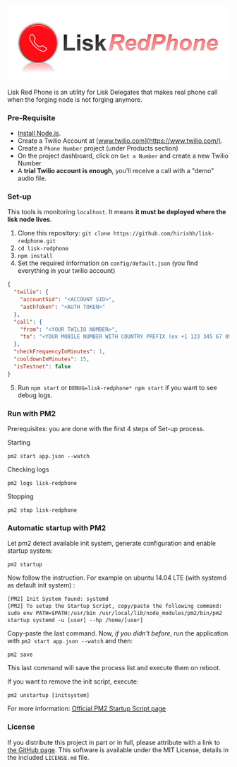 ![Alt text](logo.png?raw=true "Title")

Lisk Red Phone is an utility for Lisk Delegates that makes real phone call when the forging node is not forging anymore.

### Pre-Requisite ###

- [Install Node.js](https://nodejs.org/download/).
- Create a Twilio Account at [www.twilio.com](https://www.twilio.com/).
- Create a `Phone Number` project (under Products section)
- On the project dashboard, click on `Get a Number` and create a new Twilio Number
- A **trial Twilio account is enough**, you'll receive a call with a "demo" audio file.

### Set-up ###

This tools is monitoring `localhost`. It means **it must be deployed where the lisk node lives**.

1. Clone this repository: `git clone https://github.com/hirishh/lisk-redphone.git`
2. `cd lisk-redphone`
3. `npm install`
4. Set the required information on `config/default.json` (you find everything in your twilio account)
```json
{
  "twilio": {
    "accountSid": "<ACCOUNT SID>",
    "authToken": "<AUTH TOKEN>"
  },
  "call": {
    "from": "<YOUR TWILIO NUMBER>",
    "to": "<YOUR MOBILE NUMBER WITH COUNTRY PREFIX (ex +1 123 345 67 89)>"
  },
  "checkFrequencyInMinutes": 1,
  "cooldownInMinutes": 15,
  "isTestnet": false
}
```
5. Run `npm start` or `DEBUG=lisk-redphone* npm start` if you want to see debug logs.

 
### Run with PM2 ###

Prerequisites: you are done with the first 4 steps of Set-up process.

Starting
```
pm2 start app.json --watch
```

Checking logs
```
pm2 logs lisk-redphone
```

Stopping
```
pm2 stop lisk-redphone
```

### Automatic startup with PM2 ###

Let pm2 detect available init system, generate configuration and enable startup system:

```
pm2 startup
```

Now follow the instruction. For example on ubuntu 14.04 LTE (with systemd as default init system) :

```
[PM2] Init System found: systemd
[PM2] To setup the Startup Script, copy/paste the following command:
sudo env PATH=$PATH:/usr/bin /usr/local/lib/node_modules/pm2/bin/pm2 startup systemd -u [user] --hp /home/[user]
```

Copy-paste the last command. Now, *if you didn't before*, run the application with ```pm2 start app.json --watch``` and then:
```
pm2 save
```

This last command will save the process list and execute them on reboot.

If you want to remove the init script, execute:
```
pm2 unstartup [initsystem]
```

For more information:  [Official PM2 Startup Script page](http://pm2.keymetrics.io/docs/usage/startup/#generating-a-startup-script)

### License ###

If you distribute this project in part or in full, please attribute with a link to [the GitHub page](https://github.com/hirishh/lisk-redline). This software is available under the MIT License, details in the included `LICENSE.md` file.